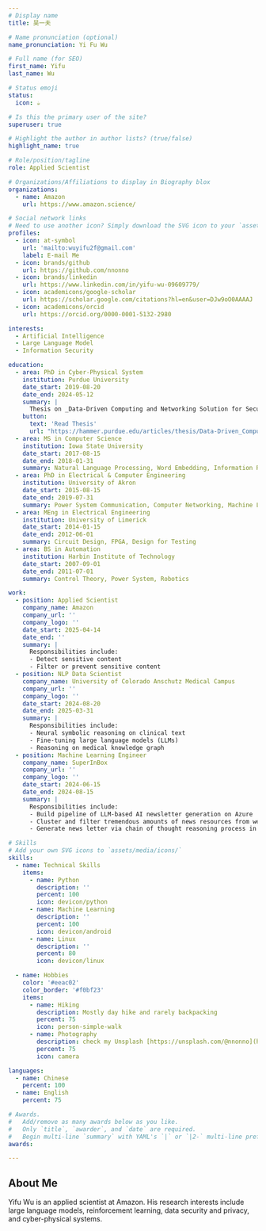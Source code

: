 ```yaml
---
# Display name
title: 吴一夫

# Name pronunciation (optional)
name_pronunciation: Yi Fu Wu

# Full name (for SEO)
first_name: Yifu
last_name: Wu

# Status emoji
status:
  icon: ☕️

# Is this the primary user of the site?
superuser: true

# Highlight the author in author lists? (true/false)
highlight_name: true

# Role/position/tagline
role: Applied Scientist

# Organizations/Affiliations to display in Biography blox
organizations:
  - name: Amazon
    url: https://www.amazon.science/

# Social network links
# Need to use another icon? Simply download the SVG icon to your `assets/media/icons/` folder.
profiles:
  - icon: at-symbol
    url: 'mailto:wuyifu2f@gmail.com'
    label: E-mail Me
  - icon: brands/github
    url: https://github.com/nnonno
  - icon: brands/linkedin
    url: https://www.linkedin.com/in/yifu-wu-09609779/
  - icon: academicons/google-scholar
    url: https://scholar.google.com/citations?hl=en&user=DJw9oO0AAAAJ
  - icon: academicons/orcid
    url: https://orcid.org/0000-0001-5132-2980

interests:
  - Artificial Intelligence
  - Large Language Model
  - Information Security

education:
  - area: PhD in Cyber-Physical System
    institution: Purdue University
    date_start: 2019-08-20
    date_end: 2024-05-12
    summary: |
      Thesis on _Data-Driven Computing and Networking Solution for Securing Cyber-Physical Systems_. Supervised by [Prof Jin Wei-Kocsis](https://polytechnic.purdue.edu/profile/kocsis0). Presented papers at 7 conference papers and journels on IEEE conferences.
    button:
      text: 'Read Thesis'
      url: "https://hammer.purdue.edu/articles/thesis/Data-Driven_Computing_and_Networking_Solution_for_Securing_Cyber-Physical_Systems/25744824?file=46078863"
  - area: MS in Computer Science
    institution: Iowa State University
    date_start: 2017-08-15
    date_end: 2018-01-31
    summary: Natural Language Processing, Word Embedding, Information Retrival
  - area: PhD in Electrical & Computer Engineering
    institution: University of Akron
    date_start: 2015-08-15
    date_end: 2019-07-31
    summary: Power System Communication, Computer Networking, Machine Learning
  - area: MEng in Electrical Engineering
    institution: University of Limerick
    date_start: 2014-01-15
    date_end: 2012-06-01
    summary: Circuit Design, FPGA, Design for Testing
  - area: BS in Automation
    institution: Harbin Institute of Technology
    date_start: 2007-09-01
    date_end: 2011-07-01
    summary: Control Theory, Power System, Robotics

work:
  - position: Applied Scientist
    company_name: Amazon
    company_url: ''
    company_logo: ''
    date_start: 2025-04-14
    date_end: ''
    summary: |
      Responsibilities include:
      - Detect sensitive content
      - Filter or prevent sensitive content
  - position: NLP Data Scientist
    company_name: University of Colorado Anschutz Medical Campus
    company_url: ''
    company_logo: ''
    date_start: 2024-08-20
    date_end: 2025-03-31
    summary: |
      Responsibilities include:
      - Neural symbolic reasoning on clinical text
      - Fine-tuning large language models (LLMs) 
      - Reasoning on medical knowledge graph
  - position: Machine Learning Engineer
    company_name: SuperInBox
    company_url: ''
    company_logo: ''
    date_start: 2024-06-15
    date_end: 2024-08-15
    summary: |
      Responsibilities include:
      - Build pipeline of LLM-based AI newsletter generation on Azure
      - Cluster and filter tremendous amounts of news resources from web-crawling
      - Generate news letter via chain of thought reasoning process in LLM

# Skills
# Add your own SVG icons to `assets/media/icons/`
skills:
  - name: Technical Skills
    items:
      - name: Python
        description: ''
        percent: 100
        icon: devicon/python
      - name: Machine Learning
        description: ''
        percent: 100
        icon: devicon/android
      - name: Linux
        description: ''
        percent: 80
        icon: devicon/linux

  - name: Hobbies
    color: '#eeac02'
    color_border: '#f0bf23'
    items:
      - name: Hiking
        description: Mostly day hike and rarely backpacking
        percent: 75
        icon: person-simple-walk
      - name: Photography
        description: check my Unsplash [https://unsplash.com/@nnonno](https://unsplash.com/@nnonno)
        percent: 75
        icon: camera

languages:
  - name: Chinese
    percent: 100
  - name: English
    percent: 75

# Awards.
#   Add/remove as many awards below as you like.
#   Only `title`, `awarder`, and `date` are required.
#   Begin multi-line `summary` with YAML's `|` or `|2-` multi-line prefix and indent 2 spaces below.
awards:

---
```


## About Me
Yifu Wu is an applied scientist at Amazon. His research interests include large language models, reinforcement learning, data security and privacy, and cyber-physical systems.
